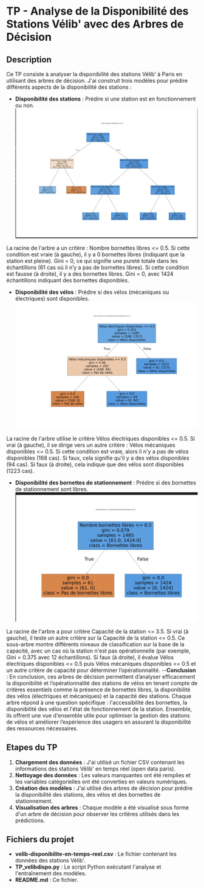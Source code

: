 # TP - Analyse de la Disponibilité des Stations Vélib' avec des Arbres de Décision

## Description
Ce TP consiste à analyser la disponibilité des stations Vélib' à Paris en utilisant des arbres de décision. 
 J'ai construit trois modèles pour prédire différents aspects de la disponibilité des stations :

- **Disponibilité des stations** : Prédire si une station est en fonctionnement ou non.
![Disponibilité des stations](arbre_station.jpg)

La racine de l'arbre a un critère : Nombre bornettes libres <= 0.5.
Si cette condition est vraie (à gauche), il y a 0 bornettes libres (indiquant que la station est pleine).
Gini = 0, ce qui signifie une pureté totale dans les échantillons (61 cas où il n’y a pas de bornettes libres).
Si cette condition est fausse (à droite), il y a des bornettes libres.
Gini = 0, avec 1424 échantillons indiquant des bornettes disponibles.

- **Disponibilité des vélos** : Prédire si des vélos (mécaniques ou électriques) sont disponibles.
![Disponibilité des vélos](dispovelo.jpg)

La racine de l'arbre utilise le critère Vélos électriques disponibles <= 0.5.
Si vrai (à gauche), il se dirige vers un autre critère : Vélos mécaniques disponibles <= 0.5.
Si cette condition est vraie, alors il n'y a pas de vélos disponibles (168 cas).
Si faux, cela signifie qu'il y a des vélos disponibles (94 cas).
Si faux (à droite), cela indique que des vélos sont disponibles (1223 cas).

- **Disponibilité des bornettes de stationnement** : Prédire si des bornettes de stationnement sont libres.
![Disponibilité des bornettes](dispobornette.jpg)

La racine de l'arbre a pour critère Capacité de la station <= 3.5.
Si vrai (à gauche), il teste un autre critère sur la Capacité de la station <= 0.5.
Ce sous-arbre montre différents niveaux de classification sur la base de la capacité, avec un cas où la station n'est pas opérationnelle (par exemple, Gini = 0.375 avec 12 échantillons).
Si faux (à droite), il évalue Vélos électriques disponibles <= 0.5 puis Vélos mécaniques disponibles <= 0.5 et un autre critère de capacité pour déterminer l’opérationnalité.
--**Conclusion** :
En conclusion, ces arbres de décision permettent d’analyser efficacement la disponibilité et l’opérationnalité des stations de vélos en tenant compte de critères essentiels comme la présence de bornettes libres, la disponibilité des vélos (électriques et mécaniques) et la capacité des stations. Chaque arbre répond à une question spécifique : l'accessibilité des bornettes, la disponibilité des vélos et l'état de fonctionnement de la station. Ensemble, ils offrent une vue d'ensemble utile pour optimiser la gestion des stations de vélos et améliorer l’expérience des usagers en assurant la disponibilité des ressources nécessaires.

## Etapes du TP
1. **Chargement des données** : J'ai utilisé un fichier CSV contenant les informations des stations Vélib' en temps réel (open data paris).
2. **Nettoyage des données** : Les valeurs manquantes ont été remplies et les variables catégorielles ont été converties en valeurs numériques.
3. **Création des modèles** : J'ai utilisé des arbres de décision pour prédire la disponibilité des stations, des vélos et des bornettes de stationnement.
4. **Visualisation des arbres** : Chaque modèle a été visualisé sous forme d'un arbre de décision pour observer les critères utilisés dans les prédictions.

## Fichiers du projet
- **velib-disponibilite-en-temps-reel.csv** : Le fichier contenant les données des stations Vélib'.
- **TP_velibdispo.py** : Le script Python exécutant l'analyse et l'entraînement des modèles.
- **README.md** : Ce fichier.
